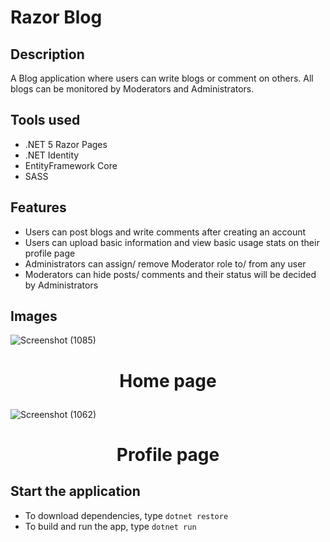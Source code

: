 # Razor Blog

## Description

A Blog application where users can write blogs or comment on others. All blogs can be monitored by Moderators and Administrators.

## Tools used

- .NET 5 Razor Pages
- .NET Identity
- EntityFramework Core
- SASS

## Features
- Users can post blogs and write comments after creating an account
- Users can upload basic information and view basic usage stats on their profile page
- Administrators can assign/ remove Moderator role to/ from any user
- Moderators can hide posts/ comments and their status will be decided by Administrators

## Images

![Screenshot (1085)](https://user-images.githubusercontent.com/78300296/145921039-838cb3af-6adc-41d9-b154-6be44df7d827.png)


# **<p align="center">Home page</p>**

![Screenshot (1062)](https://user-images.githubusercontent.com/78300296/142516988-522a6d22-2af0-41a2-9b28-bf19ad9adab0.png)

# **<p align="center">Profile page</p>**

## Start the application

- To download dependencies, type `dotnet restore` 
- To build and run the app, type `dotnet run` 
